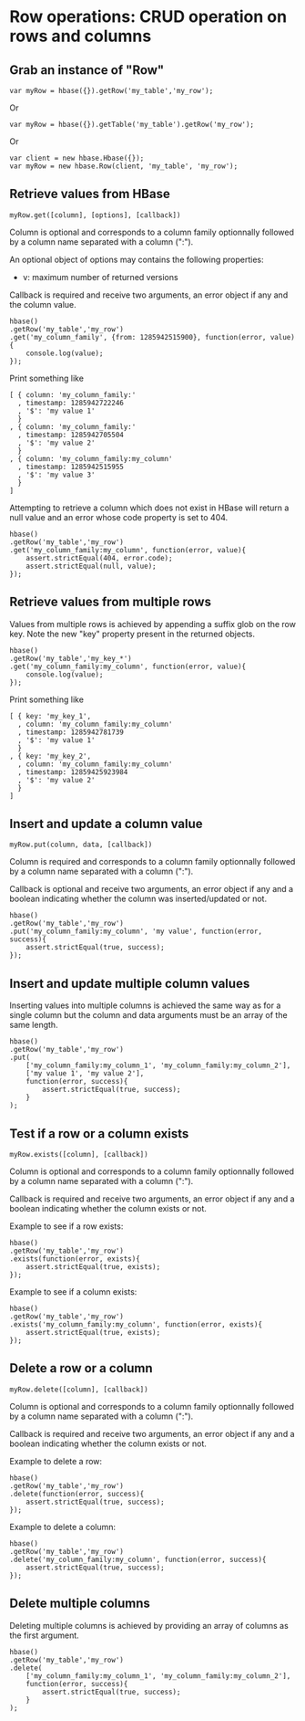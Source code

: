 
Row operations: CRUD operation on rows and columns
==================================================

Grab an instance of "Row"
-------------------------

	var myRow = hbase({}).getRow('my_table','my_row');

Or

	var myRow = hbase({}).getTable('my_table').getRow('my_row');

Or

	var client = new hbase.Hbase({});
	var myRow = new hbase.Row(client, 'my_table', 'my_row');

Retrieve values from HBase
--------------------------

	myRow.get([column], [options], [callback])

Column is optional and corresponds to a column family optionnally followed by a column name separated with a column (":").

An optional object of options may contains the following properties:
-	v: maximum number of returned versions

Callback is required and receive two arguments, an error object if any and the column value.

	hbase()
	.getRow('my_table','my_row')
	.get('my_column_family', {from: 1285942515900}, function(error, value){
		console.log(value);
	});

Print something like

	[ { column: 'my_column_family:'
	  , timestamp: 1285942722246
	  , '$': 'my value 1'
	  }
	, { column: 'my_column_family:'
	  , timestamp: 1285942705504
	  , '$': 'my value 2'
	  }
	, { column: 'my_column_family:my_column'
	  , timestamp: 1285942515955
	  , '$': 'my value 3'
	  }
	]

Attempting to retrieve a column which does not exist in HBase will return a null value and an error whose code property is set to 404.

	hbase()
	.getRow('my_table','my_row')
	.get('my_column_family:my_column', function(error, value){
		assert.strictEqual(404, error.code);
		assert.strictEqual(null, value);
	});

Retrieve values from multiple rows
----------------------------------

Values from multiple rows is achieved by appending a suffix glob on the row key. Note the new "key" property present in the returned objects.

	hbase()
	.getRow('my_table','my_key_*')
	.get('my_column_family:my_column', function(error, value){
		console.log(value);
	});

Print something like

	[ { key: 'my_key_1',
	  , column: 'my_column_family:my_column'
	  , timestamp: 1285942781739
	  , '$': 'my value 1'
	  }
	, { key: 'my_key_2',
	  , column: 'my_column_family:my_column'
	  , timestamp: 12859425923984
	  , '$': 'my value 2'
	  }
	]

Insert and update a column value
--------------------------------

	myRow.put(column, data, [callback])

Column is required and corresponds to a column family optionnally followed by a column name separated with a column (":").

Callback is optional and receive two arguments, an error object if any and a boolean indicating whether the column was inserted/updated or not.

	hbase()
	.getRow('my_table','my_row')
	.put('my_column_family:my_column', 'my value', function(error, success){
		assert.strictEqual(true, success);
	});

Insert and update multiple column values
----------------------------------------

Inserting values into multiple columns is achieved the same way as for a single column but the column and data arguments must be an array of the same length.

	hbase()
	.getRow('my_table','my_row')
	.put(
		['my_column_family:my_column_1', 'my_column_family:my_column_2'], 
		['my value 1', 'my value 2'], 
		function(error, success){
			assert.strictEqual(true, success);
		}
	);

Test if a row or a column exists
--------------------------------

	myRow.exists([column], [callback])

Column is optional and corresponds to a column family optionnally followed by a column name separated with a column (":").

Callback is required and receive two arguments, an error object if any and a boolean indicating whether the column exists or not.

Example to see if a row exists:

	hbase()
	.getRow('my_table','my_row')
	.exists(function(error, exists){
		assert.strictEqual(true, exists);
	});

Example to see if a column exists:

	hbase()
	.getRow('my_table','my_row')
	.exists('my_column_family:my_column', function(error, exists){
		assert.strictEqual(true, exists);
	});

Delete a row or a column
------------------------

	myRow.delete([column], [callback])

Column is optional and corresponds to a column family optionnally followed by a column name separated with a column (":").

Callback is required and receive two arguments, an error object if any and a boolean indicating whether the column exists or not.

Example to delete a row:

	hbase()
	.getRow('my_table','my_row')
	.delete(function(error, success){
		assert.strictEqual(true, success);
	});

Example to delete a column:

	hbase()
	.getRow('my_table','my_row')
	.delete('my_column_family:my_column', function(error, success){
		assert.strictEqual(true, success);
	});

Delete multiple columns
-----------------------

Deleting multiple columns is achieved by providing an array of columns as the first argument.

	hbase()
	.getRow('my_table','my_row')
	.delete(
		['my_column_family:my_column_1', 'my_column_family:my_column_2'], 
		function(error, success){
			assert.strictEqual(true, success);
		}
	);
